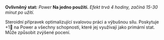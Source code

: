 **Ovlivněný stat:** *Power* 
**Na jedno použití.** *Efekt trvá 4 hodiny, začíná 15-30 minut po užití.*

Steroidní přípravek optimalizující svalovou práci a výbušnou sílu. Poskytuje +1🎲 na Power a všechny schopnosti, které jej využívají jako primární stat. Může způsobit zvýšené pocení.